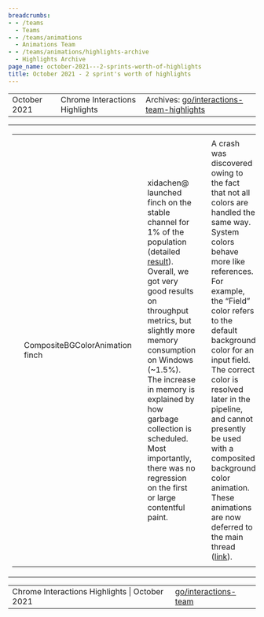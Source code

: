 ```yaml
---
breadcrumbs:
- - /teams
  - Teams
- - /teams/animations
  - Animations Team
- - /teams/animations/highlights-archive
  - Highlights Archive
page_name: october-2021---2-sprints-worth-of-highlights
title: October 2021 - 2 sprint's worth of highlights
---
```


<table>
<tr>

<td>October 2021</td>

<td>Chrome Interactions Highlights</td>

<td>Archives: <a href="http://go/animations-team-highlights">go/interactions-team-highlights</a></td>

</tr>
</table>

<table>
<tr>

<td><table></td>
<td><tr></td>

<td><td>CompositeBGColorAnimation finch </td></td>

<td><td>xidachen@ launched finch on the stable channel for 1% of the population (detailed <a href="https://docs.google.com/document/d/1Fkp7udbCgYqVtNf4gn-NXGVYamPrd_n0qKqalruTq6E/edit#heading=h.u1s0gwal1np6">result</a>). Overall, we got very good results on throughput metrics, but slightly more memory consumption on Windows (~1.5%). The increase in memory is explained by how garbage collection is scheduled. Most importantly, there was no regression on the first or large contentful paint.</td></td>

<td><td>A crash was discovered owing to the fact that not all colors are handled the same way. System colors behave more like references. For example, the “Field” color refers to the default background color for an input field. The correct color is resolved later in the pipeline, and cannot presently be used with a composited background color animation. These animations are now deferred to the main thread (<a href="https://chromium-review.googlesource.com/c/chromium/src/+/3216109">link</a>).</td></td>

<td><td><img alt="image" src="https://lh6.googleusercontent.com/HHMbn-fB8tWKPra3VxfAvEBGErp-QAtbBAmzeyoyRMtvaB_5Ga_Tlz0ncKLQR5LTZYE7OnyH8zUTpyWlL-aKxrPJvMZtuZjVLLkrSh9j6fGyvcDzjh_9eoOV93pzuO5yVGIdVX3WKg" height=83 width=283></td></td>

<td><td>With this final known issue fixed, we’re ready to review performance metrics for launch.</td></td>

<td><td>Scroll timeline</td></td>

<td><td>kevers@ landed a number of spec changes to <a href="https://drafts4.csswg.org/web-animations-2/">web-animations-2</a> in support of <a href="https://css-tricks.com/practical-use-cases-for-scroll-linked-animations-in-css-with-scroll-timelines/">scroll-linked animations</a>. These spec changes largely address issues with timing in the API. Previously all timing was recorded in milliseconds. With progress-based animations, times are reported as CSSNumericValue percentages. The spec changes also address some edge cases for scroll-linked animations that are in the paused state as well as the effect phase when at limits of the scroll range.</td></td>

<td><td><img alt="image" src="https://lh3.googleusercontent.com/JacSGMav-KYulzw-o2qSwjnhif87ENbCnnElh-BoGEiXTArgrBbnlOaqgMOTfL0OLaCLcx46xUG0WqIU2Q4OGu2WAcl5sX1Gt6VuLD5kosGyilUdvC-EkzaLpk750h0LRMhdOizI3g" height=80 width=251></td></td>
<td><td>Pull request links: <a href="https://github.com/w3c/csswg-drafts/pull/6656">PR6656</a>, <a href="https://github.com/w3c/csswg-drafts/pull/6655">PR6655</a>, <a href="https://github.com/w3c/csswg-drafts/pull/6508">PR6508</a>, <a href="https://github.com/w3c/csswg-drafts/pull/6479">PR6479</a>. <a href="https://github.com/w3c/csswg-drafts/pull/6702">PR6702</a>, <a href="https://github.com/w3c/csswg-drafts/pull/6712">PR6712</a>.</td></td>

<td><td>kevers@ fixed some flaky scroll animation tests (<a href="https://chromium-review.googlesource.com/c/chromium/src/+/3169158">link</a>). One source of flakes was caused by slight platform dependencies combined with floating point rounding errors. By tweaking the tests to not depend on scrollbar width and to have nice integer expected values, these tests no longer flake. The flakiness was discovered while working on a <a href="https://github.com/flackr/scroll-timeline">polyfill</a> implementation of scroll timelines. Another source of flakes was due to improper assumptions when making a style change before an animation frame (<a href="https://chromium-review.googlesource.com/c/chromium/src/+/3226725">link</a>).</td></td>

<td><td>kevers@ fixed 2 clusterfuzz failures. Both were caused by unexpected input: malformed scrollOffsets (<a href="https://chromium-review.googlesource.com/c/chromium/src/+/3244932">link</a>), and unsupported effect delays (<a href="https://chromium-review.googlesource.com/c/chromium/src/+/3245202">link</a>).</td></td>

<td></tr></td>
<td></table></td>

<td><table></td>
<td><tr></td>

<td><td>\[Scroll Unification\] Web test burn-down</td></td>

<td><td>Scroll unification is an important code health project to streamline the scrolling process. Currently, there are multiple code paths, which need to be considered when addressing a bug or updating scroll behavior. This cycle, skobes@ has focused on burning down the number of test failures.</td></td>

    <td><td>lock-renderer-for-middle-click-autoscroll.html  (<a
    href="http://crrev.com/925854">r925854</a>)</td></td>

    <td><td>scrollbar-double-click.html             (<a
    href="http://crrev.com/925896">r925896</a>)</td></td>
    <td><td>background-attachment-local-scrolling.htm</td></td>
    <td><td>plugin-overlay-scrollbar-mouse-capture.html</td></td>

    <td><td>reset-scroll-in-onscroll.html                   (<a
    href="http://crrev.com/927008">r927008</a>)</td></td>

<td></tr></td>
<td></table></td>

<td> This reduced the number of outstanding web test regressions by 16%.</td>

<td><table></td>
<td><tr></td>

<td><td>Responsive composited animations</td></td>

<td><td>kevers@ fixed the responsiveness of composited animations to changes in the animation environment (<a href="https://chromium-review.googlesource.com/c/chromium/src/+/3205715">link</a>). For main thread animations, ConversionCheckers detect changes that would affect interpolations of properties during an animation. These changes now trigger an invalidation of the compositor keyframe snapshots. Some further tweaks were required to defer updating the compositor snapshots until after the ConversionCheckers have run.</td></td>

<td><td><table></td></td>
<td><td><tr></td></td>

<td><td><td>@keyframes spin {</td></td></td>
<td><td><td> 0% { transform:</td></td></td>
<td><td><td> scaleX(var(--scale))</td></td></td>
<td><td><td> rotate(0deg); </td></td></td>
<td><td><td> }</td></td></td>
<td><td><td> 100% { transform:</td></td></td>
<td><td><td> scaleX(var(--scale))</td></td></td>
<td><td><td> rotate(180deg); </td></td></td>
<td><td><td> }</td></td></td>
<td><td><td>}</td></td></td>

<td><td><td><img alt="image" src="https://lh6.googleusercontent.com/kInX8dX9QmbDrsLHGKAq0YXiT0CHnAr5ts0ud3AGUmYFsZsGsnCN3-9YzX353drQBISBBdkLQi8KcHb528Fi6frBU9uP_PiO_McqXVB6qMeV0iZlc_suQ1_C6MzmWHCv_JsnSPr4sQ" height=181 width=123></td></td></td>

<td><td></tr></td></td>
<td><td></table></td></td>

<td><td>Infinite user activation by extensions (mustaq@)</td></td>

<td><td>Extension messaging API needs to trigger an artificial <a href="https://html.spec.whatwg.org/multipage/interaction.html#tracking-user-activation">user activation</a> in background scripts to allow access to user-activation-gated APIs like Permissions and popup. This trigger caused a challenging <a href="https://crbug.com/957553">P1 security bug</a> reported by a user 2+ years ago (internally we knew it even before that).</td></td>

<td><td>The problem here is that a malicious site or extension can craft a delayed message-reply sequence to effectively extend the lifespan of the original user activation, and even repeat the sequence indefinitely to secure a “forever-active” state. That means, a single user click in one webpage could allow infinite popups from any tabs!</td></td>

<td><td><img alt="image" src="https://lh3.googleusercontent.com/l0vhMbMctf57poYsl-uh5sgv7seC1o8DYejptY9Br5oTMupHsqEDh9DC7D-pKwr4USj280259hc2LKLByAhs2ZKnuex3hx1Qy4O7-Ueq1slSvvpjtbxdQ-dXGlhJTR9ByR1FcQ54zQ" height=220 width=208></td></td>

<td><td>In addition to being a challenging problem by itself, the bug “worsened” two other security bugs (on leaking autofill <a href="https://bugs.chromium.org/p/chromium/issues/detail?id=966562">966562</a> and bypassing sandbox restriction <a href="https://crbug.com/1035315">1035315</a>) in the last two years!</td></td>

<td><td>After a long brainstorming through unactionable whiteboard drawings, <a href="https://uma.googleplex.com/p/chrome/histograms?sid=c4e21a8aa954807b89df16f4d2d8e9be">misleading UMA</a> discovery and stalled <a href="https://docs.google.com/document/d/1TKjjwFlQGh2LLm0_mOW6FJdmmwyOBMj_fdWJyAJ_Q50/edit?usp=sharing">design discussion</a>, we were able to find and <a href="https://chromium-review.googlesource.com/c/chromium/src/+/3154195">land</a> a fix in Q3, yayy!</td></td>

<td></tr></td>
<td></table></td>

<td><table></td>
<td><tr></td>

<td><td>Fixed overscroll glow position (flackr@)</td></td>

<td><td>Overscroll glow on android <a href="https://bugs.chromium.org/p/chromium/issues/detail?id=1253617">could appear in the wrong position</a>.</td></td>

<td><td><img alt="image" src="https://lh3.googleusercontent.com/eoyR3w60Cqa8PVbrNBA_9-jTOKg4on6uc6MSmCn4lAxrDCNlyY1H4Z59BVPs_fEwg6m7vJMCmylEAq3CF6UVFuxvOQQH-_4Lb5zis14Ox1erYLJLiP0gUd0G3Jx_44DhKMIVdRwO8g" height=153 width=283></td></td>

<td><td>The scrollable viewport bounds didn’t include the current bounds delta from active touch dragging. Fixed <a href="https://chromium-review.googlesource.com/c/chromium/src/+/3188708">using ScrollTree::container_bounds</a>.</td></td>

<td><td>Smooth scroll vs. JS scroll (skobes@)</td></td>

<td><td>Achievements: Learned a lot about how to handle JS scrolls in the middle of a user-triggered smooth scroll (wheel, keyboard). Both the main thread and the compositor thread were handling this improperly in different ways. A <a href="http://crbug.com/1264266">new proposal</a> enables "adjustment" behavior in virtual scrollers.</td></td>

<td><td><img alt="easeinout.png" src="https://lh4.googleusercontent.com/yGrqbqHLvUia7IuId5eOlAJfQBx_nDnxaIoHd3zkYY81tyIbm70sr05msy4z1E1VKMayvR5eN_AK49mDMAfUfmlpLmHKlgqOCYiNpw9GoSwuUkq6hmFltMGkvFXk4ybC-MZphtoMMA" height=145 width=148></td></td>

<td></tr></td>
<td></table></td>

<td><table></td>
<td><tr></td>

<td><td>Bug status update</td></td>

<td><td><img alt="image" src="https://lh4.googleusercontent.com/cvdKwm9SlfBYA9JJ7ZCu8HW2mH09w6K4DA8E0G-dSw8KEZyzgZv3n7BYQcJ-Aw1RRTxbI4NyFCmhlqQa7_IbwDMZFVCBjYTgPTYbTOAm3KWGwJSiRpIxKiRoeDdD8DTvQBHzSnnJ8Q" height=283 width=582></td></td>

<td><td><img alt="image" src="https://lh5.googleusercontent.com/E4JvRCP-MkjTLdZviSF1JP0GoQKf6eOo-EcjNwffwl9vb2xC1vurMJlK5P_xKXDSm21Act6-psqYt5c-R75tUc52VFLpa3OMvI9F18-OVU1md4y51HlQ5AhVdqbF17xYGf7KNn4O8Q" height=283 width=582></td></td>

<td></tr></td>
<td></table></td>

</tr>
</table>

<table>
<tr>

<td>Chrome Interactions Highlights | October 2021</td>

<td><a href="http://go/interactions-team">go/interactions-team</a></td>

</tr>
</table>
